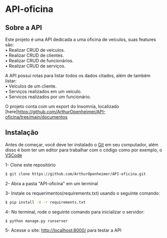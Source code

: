 # API-oficina


## Sobre a API
Este projeto é uma API dedicada a uma oficina de veículos, suas features são:<br />
• Realizar CRUD de veículos.<br />
• Realizar CRUD de clientes.<br />
• Realizar CRUD de funcionários.<br />
• Realizar CRUD de serviços.<br />

A API possui rotas para listar todos os dados citados, além de também listar:<br />
• Veículos de um cliente.<br />
• Serviços realizados em um veículo.<br />
• Servicos realizados por um funcionário.<br />


O projeto conta com um export do Insomnia, localizado [here]https://github.com/ArthurOpenheimer/API-oficina/tree/main/documentos<br />


## Instalação
Antes de começar, você deve ter instalado o [Git](https://git-scm.com) em seu computador, além disso é bom ter um editor para trabalhar com o código como por exemplo, o [VSCode](https://code.visualstudio.com/)

1- Clone este repositório
```bash
$ git clone https://github.com/ArthurOpenheimer/API-oficina.git
```

2- Abra a pasta "API-oficina" em um terminal

3- Instale os requerimentos(requirements.txt) usando o seguinte comando:
```bash
$ pip install -U -r requirements.txt
```

4- No terminal, rode o seguinte comando para inicializar o servidor:
```bash
$ python manage.py runserver
```

5- Acesse o site: <http://localhost:8000/> para testar a API